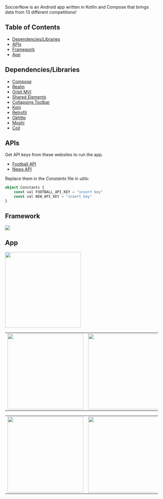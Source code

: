 SoccerNow is an Android app written in Kotlin and Compose that brings data from 13 different competitions!

## Table of Contents
- [Dependencies/Libraries](#Dependencies/Libraries)
- [APIs](#APIs)
- [Framework](#Framework)
- [App](#App)
  
## Dependencies/Libraries
- [Compose](https://developer.android.com/jetpack/compose)
- [Realm](https://realm.io/)
- [Orbit MVI](https://orbit-mvi.org/)
- [Shared Elements](https://github.com/mxalbert1996/compose-shared-elements?tab=readme-ov-file)
- [Collapsing Toolbar](https://github.com/onebone/compose-collapsing-toolbar)
- [Koin](https://insert-koin.io/)
- [Retrofit](https://square.github.io/retrofit/)
- [Okhttp](https://square.github.io/okhttp/)
- [Moshi](https://github.com/square/moshi)
- [Coil](https://github.com/coil-kt/coil)

## APIs
Get API keys from these websites to run the app. 
- [Football API](https://www.football-data.org/client/register)
- [News API](https://newsapi.org/register)

Replace them in the _Constants_ file in _utils_:

```typescript
object Constants {
    const val FOOTBALL_API_KEY = "insert key"
    const val NEW_API_KEY = "insert key"
}
```

## Framework

<img src="https://github.com/ryanjprimus/SoccerNow/assets/144263661/4acd085c-9908-4a85-bb4e-a6c139d2c992">

## App

<img src="https://github.com/ryanjprimus/SoccerNow/assets/144263661/3415a1bf-ade1-4ee4-ade8-9207fee74781" width="250">

<table>
  <tr>
    <td><img src="https://github.com/ryanjprimus/SoccerNow/assets/144263661/d6c96f9d-b165-4b63-84be-f19cdb6a3d27" width="250"></img></td>
    <td><img src="https://github.com/ryanjprimus/SoccerNow/assets/144263661/b8106faa-de80-4368-ab7f-47ea11f97e82" width="250"></img></td>
    <td><img src="https://github.com/ryanjprimus/SoccerNow/assets/144263661/a998738d-3724-4844-87f7-e5b042e464ea" width="250"></img></td>
  </tr>
</table>

<table>
  <tr>
    <td><img src="https://github.com/ryanjprimus/SoccerNow/assets/144263661/0af0f647-b30b-473a-8ac4-91ac93340335" width="250"></img></td>
    <td><img src="https://github.com/ryanjprimus/SoccerNow/assets/144263661/dfdc11f4-87fe-47c8-ba61-52f029d037ae" width="250"></img></td>
    <td><img src="https://github.com/ryanjprimus/SoccerNow/assets/144263661/c346f5e1-9d3b-4ffc-9cb2-13a0cf57df79" width="250"></img></td>
  </tr>
</table>
